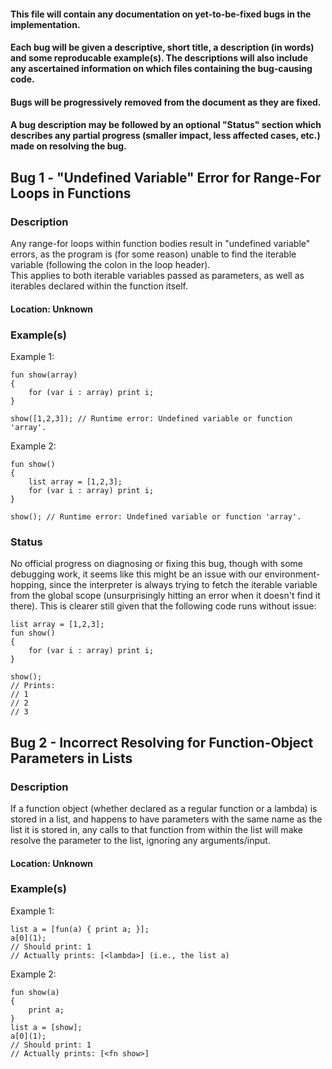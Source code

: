 #### This file will contain any documentation on yet-to-be-fixed bugs in the implementation.
#### Each bug will be given a descriptive, short title, a description (in words) and some reproducable example(s). The descriptions will also include any ascertained information on which files containing the bug-causing code.
#### Bugs will be progressively removed from the document as they are fixed.
#### A bug description may be followed by an optional "Status" section which describes any partial progress (smaller impact, less affected cases, etc.) made on resolving the bug.

## Bug 1 - "Undefined Variable" Error for Range-For Loops in Functions
### Description
Any range-for loops within function bodies result in "undefined variable" errors, as the program is (for some reason) unable to find the iterable variable (following the colon in the loop header).\
This applies to both iterable variables passed as parameters, as well as iterables declared within the function itself.
#### Location: Unknown
### Example(s)
Example 1:
```
fun show(array)
{
    for (var i : array) print i;
}

show([1,2,3]); // Runtime error: Undefined variable or function 'array'.
```

Example 2:
```
fun show()
{
    list array = [1,2,3];
    for (var i : array) print i;
}

show(); // Runtime error: Undefined variable or function 'array'.
```
### Status
No official progress on diagnosing or fixing this bug, though with some debugging work, it seems like this might be an issue with our environment-hopping, since the interpreter is always trying to fetch the iterable variable from the global scope (unsurprisingly hitting an error when it doesn't find it there). This is clearer still given that the following code runs without issue:
```
list array = [1,2,3];
fun show()
{
    for (var i : array) print i;
}

show();
// Prints:
// 1
// 2
// 3
```

## Bug 2 - Incorrect Resolving for Function-Object Parameters in Lists
### Description
If a function object (whether declared as a regular function or a lambda) is stored in a list, and happens to have parameters with the same name as the list it is stored in, any calls to that function from within the list will make resolve the parameter to the list, ignoring any arguments/input.
#### Location: Unknown
### Example(s)
Example 1:
```
list a = [fun(a) { print a; }];
a[0](1);
// Should print: 1
// Actually prints: [<lambda>] (i.e., the list a)
```

Example 2:
```
fun show(a)
{
    print a;
}
list a = [show];
a[0](1);
// Should print: 1
// Actually prints: [<fn show>]
```